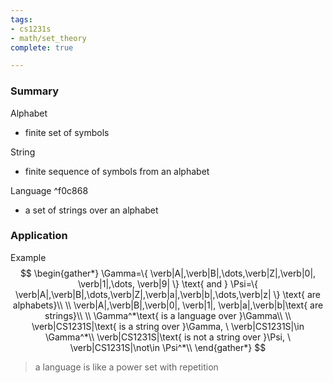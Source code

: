 ```yaml
---
tags:
- cs1231s
- math/set_theory
complete: true

---
```



### Summary
Alphabet
- finite set of symbols

String
- finite sequence of symbols from an alphabet

Language ^f0c868
- a set of strings over an alphabet

### Application
Example
$$
\begin{gather*}
\Gamma=\{ \verb|A|,\verb|B|,\dots,\verb|Z|,\verb|0|, \verb|1|,\dots, \verb|9| \} \text{ and } \Psi=\{ \verb|A|,\verb|B|,\dots,\verb|Z|,\verb|a|,\verb|b|,\dots,\verb|z| \} \text{ are alphabets}\\
\\
\verb|A|,\verb|B|,\verb|0|, \verb|1|, \verb|a|,\verb|b|\text{ are strings}\\
\\
\Gamma^*\text{ is a language over }\Gamma\\
\\
\verb|CS1231S|\text{ is a string over }\Gamma, \ \verb|CS1231S|\in \Gamma^*\\
\verb|CS1231S|\text{ is not a string over }\Psi, \ \verb|CS1231S|\not\in \Psi^*\\
\end{gather*}
$$
> a language is like a power set with repetition